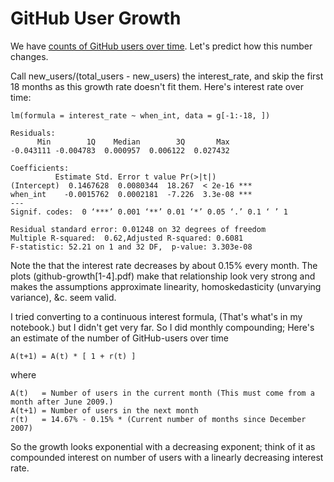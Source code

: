 GitHub User Growth
======

We have [counts of GitHub users over time](https://api.scraperwiki.com/api/1.0/datastore/sqlite?format=csv&name=github_users_each_year&query=select+*+from+`swdata`&apikey=). Let's predict how this number changes.

Call new_users/(total_users - new_users) the interest_rate,
and skip the first 18 months as this growth rate doesn't fit them.
Here's interest rate over time:

	lm(formula = interest_rate ~ when_int, data = g[-1:-18, ])

	Residuals:
	      Min        1Q    Median        3Q       Max 
	-0.043111 -0.004783  0.000957  0.006122  0.027432 

	Coefficients:
		      Estimate Std. Error t value Pr(>|t|)    
	(Intercept)  0.1467628  0.0080344  18.267  < 2e-16 ***
	when_int    -0.0015762  0.0002181  -7.226  3.3e-08 ***
	---
	Signif. codes:  0 ‘***’ 0.001 ‘**’ 0.01 ‘*’ 0.05 ‘.’ 0.1 ‘ ’ 1 

	Residual standard error: 0.01248 on 32 degrees of freedom
	Multiple R-squared:  0.62,Adjusted R-squared: 0.6081 
	F-statistic: 52.21 on 1 and 32 DF,  p-value: 3.303e-08 

Note the that the interest rate decreases by about 0.15% every month.
The plots (github-growth[1-4].pdf) make that relationship look very
strong and makes the assumptions approximate linearity, homoskedasticity
(unvarying variance), &c. seem valid.

I tried converting to a continuous interest formula, (That's what's in
my notebook.) but I didn't get very far. So I did monthly compounding;
Here's an estimate of the number of GitHub-users over time

    A(t+1) = A(t) * [ 1 + r(t) ]

where

    A(t)   = Number of users in the current month (This must come from a month after June 2009.)
    A(t+1) = Number of users in the next month
    r(t)   = 14.67% - 0.15% * (Current number of months since December 2007)

So the growth looks exponential with a decreasing exponent;
think of it as compounded interest on number of users with
a linearly decreasing interest rate.
